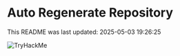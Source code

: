# Auto Regenerate Repository

This README was last updated: 2025-05-03 19:26:25

 ![TryHackMe](https://tryhackme.com/badge/533634)